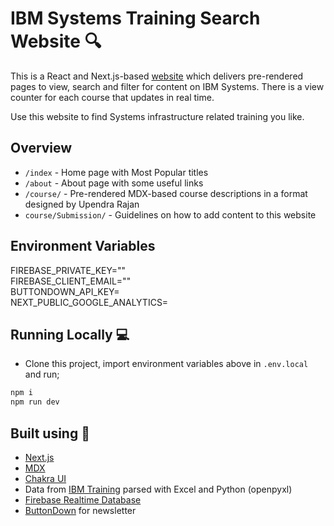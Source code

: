 # IBM Systems Training Search Website 🔍

This is a React and Next.js-based [website](https://systemstraining.vercel.app) which delivers pre-rendered pages to view, search and filter for content on IBM Systems. There is a view counter for each course that updates in real time.

Use this website to find Systems infrastructure related training you like.

## Overview

- `/index` - Home page with Most Popular titles
- `/about` - About page with some useful links
- `/course/` - Pre-rendered MDX-based course descriptions in a format designed by Upendra Rajan
- `course/Submission/` - Guidelines on how to add content to this website

## Environment Variables

FIREBASE_PRIVATE_KEY=""\
FIREBASE_CLIENT_EMAIL=""\
BUTTONDOWN_API_KEY=\
NEXT_PUBLIC_GOOGLE_ANALYTICS=

## Running Locally 💻

- Clone this project, import environment variables above in `.env.local` and run;
```bash
npm i
npm run dev
```

## Built using 🧰

- [Next.js](https://nextjs.org/)
- [MDX](https://github.com/mdx-js/mdx)
- [Chakra UI](https://chakra-ui.com/)
- Data from [IBM Training](https://ibm.com/training) parsed with Excel and Python (openpyxl)
- [Firebase Realtime Database](https://firebase.google.com/docs/database)
- [ButtonDown](https://buttondown.email) for newsletter